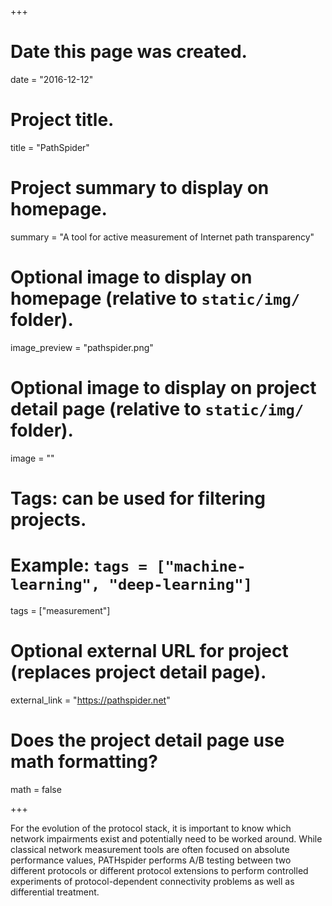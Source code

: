 +++
# Date this page was created.
date = "2016-12-12"

# Project title.
title = "PathSpider"

# Project summary to display on homepage.
summary = "A tool for active measurement of Internet path transparency"

# Optional image to display on homepage (relative to `static/img/` folder).
image_preview = "pathspider.png"

# Optional image to display on project detail page (relative to `static/img/` folder).
image = ""

# Tags: can be used for filtering projects.
# Example: `tags = ["machine-learning", "deep-learning"]`
tags = ["measurement"]

# Optional external URL for project (replaces project detail page).
external_link = "https://pathspider.net"

# Does the project detail page use math formatting?
math = false

+++

For the evolution of the protocol stack, it is important to know which network impairments exist and potentially need to be worked around. While classical network measurement tools are often focused on absolute performance values, PATHspider performs A/B testing between two different protocols or different protocol extensions to perform controlled experiments of protocol-dependent connectivity problems as well as differential treatment.